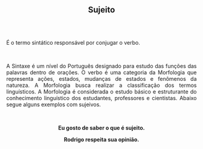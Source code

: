 
<strong> <h2 align="center"> Sujeito </h2> </strong>

<br>
<br>

<p align="justify"> É o termo sintático responsável por conjugar o verbo. </p>

<br>
<p align="justify"> A Sintaxe é um nível do Português designado para estudo das funções das palavras dentro de orações. O verbo é uma categoria da Morfologia que representa ações, estados, mudanças de estados e fenômenos da natureza. A Morfologia busca realizar a classificação dos termos linguísticos. A Morfologia é considerada o estudo básico e estruturante do conhecimento linguístico dos estudantes, professores e cientistas. Abaixo segue alguns exemplos com sujeivos. </p>

<br>
<strong> <p align="center"> Eu gosto de saber o que é sujeito. </p> </strong>
<strong> <p align="center"> Rodrigo respeita sua opinião. </p> </strong>

